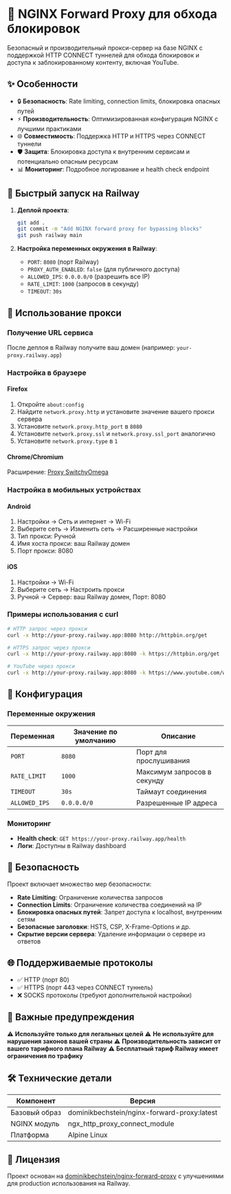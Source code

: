 # 🚀 NGINX Forward Proxy для обхода блокировок

Безопасный и производительный прокси-сервер на базе NGINX с поддержкой HTTP CONNECT туннелей для обхода блокировок и доступа к заблокированному контенту, включая YouTube.

## ✨ Особенности

- 🔒 **Безопасность**: Rate limiting, connection limits, блокировка опасных путей
- ⚡ **Производительность**: Оптимизированная конфигурация NGINX с лучшими практиками
- 🌐 **Совместимость**: Поддержка HTTP и HTTPS через CONNECT туннели
- 🛡️ **Защита**: Блокировка доступа к внутренним сервисам и потенциально опасным ресурсам
- 📊 **Мониторинг**: Подробное логирование и health check endpoint

## 🚢 Быстрый запуск на Railway

1. **Деплой проекта**:
   ```bash
   git add .
   git commit -m "Add NGINX forward proxy for bypassing blocks"
   git push railway main
   ```

2. **Настройка переменных окружения в Railway**:
   - `PORT`: `8080` (порт Railway)
   - `PROXY_AUTH_ENABLED`: `false` (для публичного доступа)
   - `ALLOWED_IPS`: `0.0.0.0/0` (разрешить все IP)
   - `RATE_LIMIT`: `1000` (запросов в секунду)
   - `TIMEOUT`: `30s`

## 📱 Использование прокси

### Получение URL сервиса
После деплоя в Railway получите ваш домен (например: `your-proxy.railway.app`)

### Настройка в браузере

#### Firefox
1. Откройте `about:config`
2. Найдите `network.proxy.http` и установите значение вашего прокси сервера
3. Установите `network.proxy.http_port` в `8080`
4. Установите `network.proxy.ssl` и `network.proxy.ssl_port` аналогично
5. Установите `network.proxy.type` в `1`

#### Chrome/Chromium
Расширение: [Proxy SwitchyOmega](https://chrome.google.com/webstore/detail/proxy-switchyomega/padekgcemlokbadohgkifijomclgjgif)

### Настройка в мобильных устройствах

#### Android
1. Настройки → Сеть и интернет → Wi-Fi
2. Выберите сеть → Изменить сеть → Расширенные настройки
3. Тип прокси: Ручной
4. Имя хоста прокси: ваш Railway домен
5. Порт прокси: 8080

#### iOS
1. Настройки → Wi-Fi
2. Выберите сеть → Настроить прокси
3. Ручной → Сервер: ваш Railway домен, Порт: 8080

### Примеры использования с curl

```bash
# HTTP запрос через прокси
curl -x http://your-proxy.railway.app:8080 http://httpbin.org/get

# HTTPS запрос через прокси
curl -x http://your-proxy.railway.app:8080 -k https://httpbin.org/get

# YouTube через прокси
curl -x http://your-proxy.railway.app:8080 -k https://www.youtube.com/watch?v=dQw4w9WgXcQ
```

## 🔧 Конфигурация

### Переменные окружения

| Переменная | Значение по умолчанию | Описание |
|------------|----------------------|----------|
| `PORT` | `8080` | Порт для прослушивания |
| `RATE_LIMIT` | `1000` | Максимум запросов в секунду |
| `TIMEOUT` | `30s` | Таймаут соединения |
| `ALLOWED_IPS` | `0.0.0.0/0` | Разрешенные IP адреса |

### Мониторинг

- **Health check**: `GET https://your-proxy.railway.app/health`
- **Логи**: Доступны в Railway dashboard

## 🔐 Безопасность

Проект включает множество мер безопасности:

- **Rate Limiting**: Ограничение количества запросов
- **Connection Limits**: Ограничение количества соединений на IP
- **Блокировка опасных путей**: Запрет доступа к localhost, внутренним сетям
- **Безопасные заголовки**: HSTS, CSP, X-Frame-Options и др.
- **Скрытие версии сервера**: Удаление информации о сервере из ответов

## 🌐 Поддерживаемые протоколы

- ✅ HTTP (порт 80)
- ✅ HTTPS (порт 443 через CONNECT туннель)
- ❌ SOCKS протоколы (требуют дополнительной настройки)

## 🚨 Важные предупреждения

⚠️ **Используйте только для легальных целей**
⚠️ **Не используйте для нарушения законов вашей страны**
⚠️ **Производительность зависит от вашего тарифного плана Railway**
⚠️ **Бесплатный тариф Railway имеет ограничения по трафику**

## 🛠 Технические детали

| Компонент | Версия |
|-----------|--------|
| Базовый образ | dominikbechstein/nginx-forward-proxy:latest |
| NGINX модуль | ngx_http_proxy_connect_module |
| Платформа | Alpine Linux |

## 📝 Лицензия

Проект основан на [dominikbechstein/nginx-forward-proxy](https://github.com/dominikbechstein/nginx-forward-proxy) с улучшениями для production использования на Railway.
